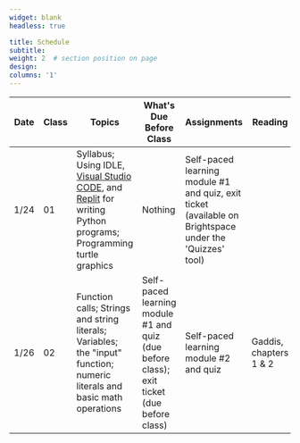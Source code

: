 ```yaml
---
widget: blank
headless: true

title: Schedule
subtitle:
weight: 2  # section position on page
design:
columns: '1'
---
```


|Date|Class|Topics                    |What's Due Before Class|Assignments|Reading|
|----|-----|--------------------------|-----------------------|-----------|-------|
|1/24|   01|Syllabus; Using IDLE, [Visual Studio CODE](https://code.visualstudio.com/docs/python/python-tutorial), and [Replit](https://replit.com) for writing Python programs; Programming turtle graphics|Nothing|Self-paced learning module #1 and quiz, exit ticket (available on Brightspace under the 'Quizzes' tool)|
|1/26|   02|Function calls; Strings and string literals; Variables; the "input" function; numeric literals and basic math operations|Self-paced learning module #1 and quiz (due before class); exit ticket (due before class)|Self-paced learning module #2 and quiz|Gaddis, chapters 1 & 2|
